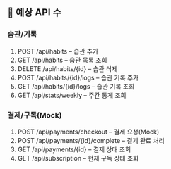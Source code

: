 ## **🔗 예상 API 수**

### **습관/기록**

1. POST /api/habits – 습관 추가
2. GET /api/habits – 습관 목록 조회
3. DELETE /api/habits/{id} – 습관 삭제
4. POST /api/habits/{id}/logs – 습관 기록 추가
5. GET /api/habits/{id}/logs – 습관 기록 조회
6. GET /api/stats/weekly – 주간 통계 조회

### **결제/구독(Mock)**

1. POST /api/payments/checkout – 결제 요청(Mock)
2. POST /api/payments/{id}/complete – 결제 완료 처리
3. GET /api/payments/{id} – 결제 상태 조회
4. GET /api/subscription – 현재 구독 상태 조회
